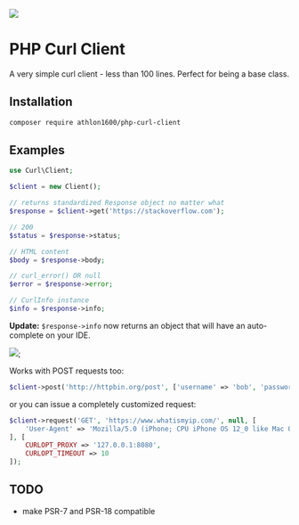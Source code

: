 ![](https://img.shields.io/github/last-commit/Athlon1600/php-curl-client.svg) 



# PHP Curl Client

A very simple curl client - less than 100 lines. Perfect for being a base class.

## Installation

```bash
composer require athlon1600/php-curl-client
```

## Examples

```php
use Curl\Client;

$client = new Client();

// returns standardized Response object no matter what
$response = $client->get('https://stackoverflow.com');

// 200
$status = $response->status;

// HTML content
$body = $response->body;

// curl_error() OR null
$error = $response->error;

// CurlInfo instance
$info = $response->info;
```

**Update:** `$response->info` now returns an object that will have an auto-complete on your IDE.

![](http://g.recordit.co/svt7mzJwsU.gif);


Works with POST requests too:

```php
$client->post('http://httpbin.org/post', ['username' => 'bob', 'password' => 'test']);
```

or you can issue a completely customized request:

```php
$client->request('GET', 'https://www.whatismyip.com/', null, [
    'User-Agent' => 'Mozilla/5.0 (iPhone; CPU iPhone OS 12_0 like Mac OS X)'
], [
    CURLOPT_PROXY => '127.0.0.1:8080',
    CURLOPT_TIMEOUT => 10
]);
```

## TODO

- make PSR-7 and PSR-18 compatible

